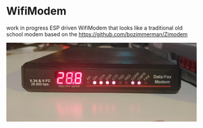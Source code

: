 # WifiModem
 work in progress ESP driven WifiModem that looks like a traditional old school modem based on the https://github.com/bozimmerman/Zimodem

![main](/images/main.jpg)
